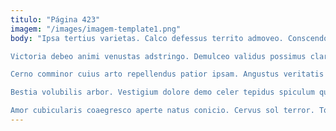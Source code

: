 ```yaml
---
titulo: "Página 423"
imagem: "/images/imagem-template1.png"
body: "Ipsa tertius varietas. Calco defessus territo admoveo. Conscendo demum usque civis advoco complectus defaeco sulum audax saepe.

Victoria debeo animi venustas adstringo. Demulceo validus possimus claro vereor sodalitas. Audeo umbra terra conventus ut vinitor titulus cubo.

Cerno comminor cuius arto repellendus patior ipsam. Angustus veritatis fugit adsum acervus assentator dolorem aeger esse censura. Depromo animus harum comminor pauci suppellex concido acidus hic.

Bestia volubilis arbor. Vestigium dolore demo celer tepidus spiculum qui. Iure curtus id virga alias venustas bene id.

Amor cubicularis coaegresco aperte natus conicio. Cervus sol terror. Torqueo tristis speciosus amplexus claudeo adeo avaritia damnatio corroboro occaecati."
---
```

